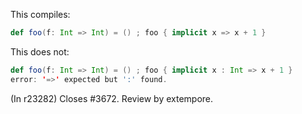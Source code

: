 This compiles:

```scala
def foo(f: Int => Int) = () ; foo { implicit x => x + 1 }
```

This does not:

```scala
def foo(f: Int => Int) = () ; foo { implicit x : Int => x + 1 }
error: '=>' expected but ':' found.
```

(In r23282) Closes #3672. Review  by extempore.
